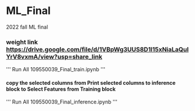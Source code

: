# ML_Final
2022 fall ML final

### weight link https://drive.google.com/file/d/1VBpWg3UUS8D1l15xNiaLaQuIYrV8vxmA/view?usp=share_link
'''
Run All 109550039_Final_train.ipynb
'''
#### copy the selected columns from Print selected columns to inference block to Select Features from Training block
'''
Run All 109550039_Final_inference.ipynb
'''

